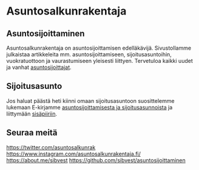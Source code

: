 # Asuntosalkunrakentaja

## Asuntosijoittaminen

Asuntosalkunrakentaja on asuntosijoittamisen edelläkävijä. Sivustollamme julkaistaa artikkeleita mm. asuntosijoittamiseen, sijoitusasuntoihin, vuokratuottoon ja vaurastumiseen yleisesti liittyen. Tervetuloa kaikki uudet ja vanhat [asuntosijoittajat](http://asuntosalkunrakentaja.fi/).

## Sijoitusasunto

Jos haluat päästä heti kiinni omaan sijoitusasuntoon suosittelemme lukemaan E-kirjamme [asuntosijoittamisesta ja sijoitusasunnoista](http://asuntosalkunrakentaja.fi/lataa-e-kirja/) ja liittymään [sisäpiiriin](http://asuntosalkunrakentaja.fi/sisapiiri/).

## Seuraa meitä

https://twitter.com/asuntosalkunrak
https://www.instagram.com/asuntosalkunrakentaja.fi/
https://about.me/sibvest
https://github.com/sibvest/asuntosijoittaminen
